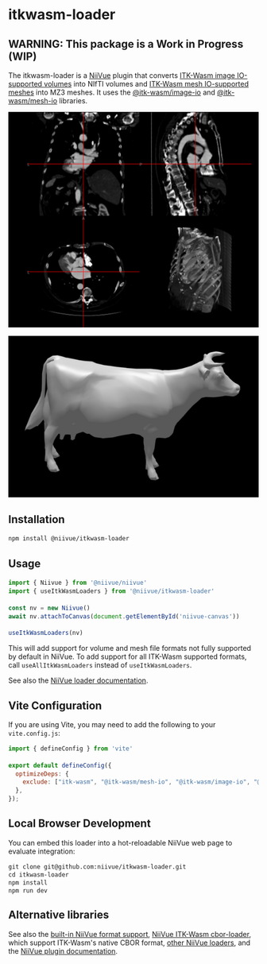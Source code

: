 # itkwasm-loader

## WARNING: This package is a Work in Progress (WIP)

The itkwasm-loader is a [NiiVue](https://niivue.com/) plugin that converts [ITK-Wasm image IO-supported volumes]( https://docs.itk.org/projects/wasm/en/latest/introduction/file_formats/images.html) into NIfTI volumes and [ITK-Wasm mesh IO-supported meshes](https://docs.itk.org/projects/wasm/en/latest/introduction/file_formats/meshes.html) into MZ3 meshes. It uses the [@itk-wasm/image-io](https://www.npmjs.com/package/@itk-wasm/image-io) and [@itk-wasm/mesh-io](https://www.npmjs.com/package/@itk-wasm/mesh-io) libraries.

![Example image](./image-example.png)

![Example mesh](./mesh-example.png)

## Installation

```bash
npm install @niivue/itkwasm-loader
```

## Usage

```javascript
import { Niivue } from '@niivue/niivue'
import { useItkWasmLoaders } from '@niivue/itkwasm-loader'

const nv = new Niivue()
await nv.attachToCanvas(document.getElementById('niivue-canvas'))

useItkWasmLoaders(nv)
```

This will add support for volume and mesh file formats not fully supported by default in NiiVue. To add support for all ITK-Wasm supported formats, call `useAllItkWasmLoaders` instead of `useItkWasmLoaders`.

See also the [NiiVue loader documentation](https://link-todo).

## Vite Configuration

If you are using Vite, you may need to add the following to your `vite.config.js`:

```javascript
import { defineConfig } from 'vite'

export default defineConfig({
  optimizeDeps: {
    exclude: ["itk-wasm", "@itk-wasm/mesh-io", "@itk-wasm/image-io", "@thewtex/zstddec"],
  },
});
```

## Local Browser Development

You can embed this loader into a hot-reloadable NiiVue web page to evaluate integration:

```
git clone git@github.com:niivue/itkwasm-loader.git
cd itkwasm-loader
npm install
npm run dev
```

## Alternative libraries

See also the [built-in NiiVue format support](https://link-todo), [NiiVue ITK-Wasm cbor-loader](https://link-todo), which support ITK-Wasm's native CBOR format, [other NiiVue loaders](https://link-todo), and the [NiiVue plugin documentation](https://link-todo).
